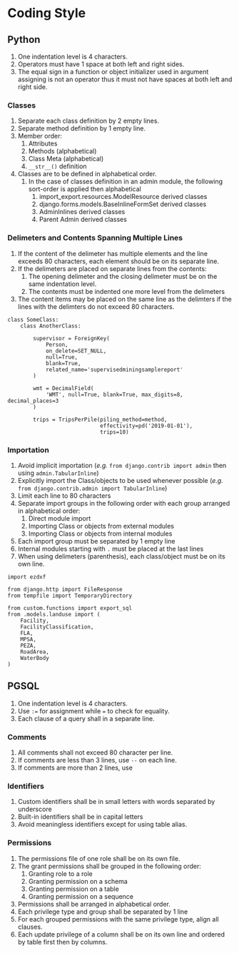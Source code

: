# Coding Style

## Python

1. One indentation level is 4 characters.
1. Operators must have 1 space at both left and right sides.
1. The equal sign in a function or object initializer used in argument assigning is not an operator thus it must not have spaces at both left and right side.

### Classes

1. Separate each class definition by 2 empty lines.
1. Separate method definition by 1 empty line.
1. Member order:
    1. Attributes
    1. Methods (alphabetical)
    1. Class Meta (alphabetical)
    1. `__str__()` definition
1. Classes are to be defined in alphabetical order.
    1. In the case of classes definition in an admin module, the following sort-order is applied then alphabetical
        1. import_export.resources.ModelResource derived classes
        1. django.forms.models.BaseInlineFormSet derived classes
        1. AdminInlines derived classes
        1. Parent Admin derived classes

### Delimeters and Contents Spanning Multiple Lines

1. If the content of the delimeter has multiple elements and the line exceeds 80 characters, each element should be on its separate line.
1. If the delimeters are placed on separate lines from the contents:
    1. The opening delimeter and the closing delimeter must be on the same indentation level.
    1. The contents must be indented one more level from the delimeters
1. The content items may be placed on the same line as the delimters if the lines with the delimters do not exceed 80 characters.

```python3
class SomeClass:
    class AnotherClass:

        supervisor = ForeignKey(
            Person,
            on_delete=SET_NULL,
            null=True,
            blank=True,
            related_name='supervisedminingsamplereport'
        )

        wmt = DecimalField(
            'WMT', null=True, blank=True, max_digits=8, decimal_places=3
        )

        trips = TripsPerPile(piling_method=method,
                             effectivity=pd('2019-01-01'),
                             trips=10)
```

### Importation

1. Avoid implicit importation (_e.g._ `from django.contrib import admin` then using `admin.TabularInline`)
1. Explicitly import the Class/objects to be used whenever possible (_e.g._ `from django.contrib.admin import TabularInline`)
1. Limit each line to 80 characters
1. Separate import groups in the following order with each group arranged in alphabetical order:
    1. Direct module import
    1. Importing Class or objects from external modules
    1. Importing Class or objects from internal modules
1. Each import group must be separated by 1 empty line
1. Internal modules starting with `.` must be placed at the last lines
1. When using delimeters (parenthesis), each class/object must be on its own line.

```python3
import ezdxf

from django.http import FileResponse
from tempfile import TemporaryDirectory

from custom.functions import export_sql
from .models.landuse import (
    Facility,
    FacilityClassification,
    FLA,
    MPSA,
    PEZA,
    RoadArea,
    WaterBody
)
```

## PGSQL

1. One indentation level is 4 characters.
1. Use `:=` for assignment while `=` to check for equality.
1. Each clause of a query shall in a separate line.

### Comments

1. All comments shall not exceed 80 character per line.
1. If comments are less than 3 lines, use `--` on each line.
1. If comments are more than 2 lines, use

### Identifiers

1. Custom  identifiers shall be in small letters with words separated by underscore
1. Built-in identifiers shall be in capital letters
1. Avoid meaningless identifiers except for using table alias.

### Permissions

1. The permissions file of one role shall be on its own file.
1. The grant permissions shall be grouped in the following order:
    1. Granting role to a role
    1. Granting permission on a schema
    1. Granting permission on a table
    1. Granting permission on a sequence
1. Permissions shall be arranged in alphabetical order.
1. Each privilege type and group shall be separated by 1 line
1. For each grouped permissions with the same privilege type, align all clauses.
1. Each update privilege of a column shall be on its own line and ordered by table first then by columns.
